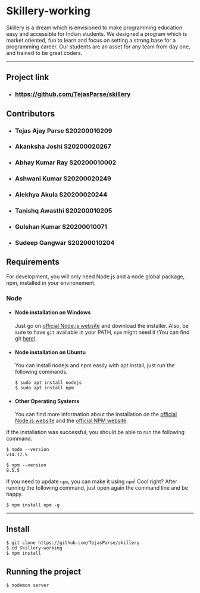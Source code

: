 # Skillery-working

Skillery is a dream which is envisioned to make programming education easy and accessible for Indian students. We designed a program which is market oriented, fun to learn and focus on setting a strong base for a programming career. Our students are an asset for any team from day one, and trained to be great coders.

---
## Project link
- ### https://github.com/TejasParse/skillery
## Contributors
- ### Tejas Ajay Parse	  S20200010209
- ### Akanksha Joshi	    S20200020267
- ### Abhay Kumar Ray	    S20200010002 
- ### Ashwani Kumar	      S20200020249
- ### Alekhya Akula	      S20200020244
- ### Tanishq Awasthi	    S20200010205
- ### Gulshan Kumar	      S20200010071
- ### Sudeep Gangwar	    S20200010204


## Requirements

For development, you will only need Node.js and a node global package, npm, installed in your environement.

### Node
- #### Node installation on Windows

  Just go on [official Node.js website](https://nodejs.org/) and download the installer.
Also, be sure to have `git` available in your PATH, `npm` might need it (You can find git [here](https://git-scm.com/)).

- #### Node installation on Ubuntu

  You can install nodejs and npm easily with apt install, just run the following commands.

      $ sudo apt install nodejs
      $ sudo apt install npm

- #### Other Operating Systems
  You can find more information about the installation on the [official Node.js website](https://nodejs.org/) and the [official NPM website](https://npmjs.org/).

If the installation was successful, you should be able to run the following command.

    $ node --version
    v14.17.5

    $ npm --version
    8.5.5

If you need to update `npm`, you can make it using `npm`! Cool right? After running the following command, just open again the command line and be happy.

    $ npm install npm -g

---

## Install

    $ git clone https://github.com/TejasParse/skillery
    $ cd Skillery-working
    $ npm install


## Running the project

    $ nodemon server
